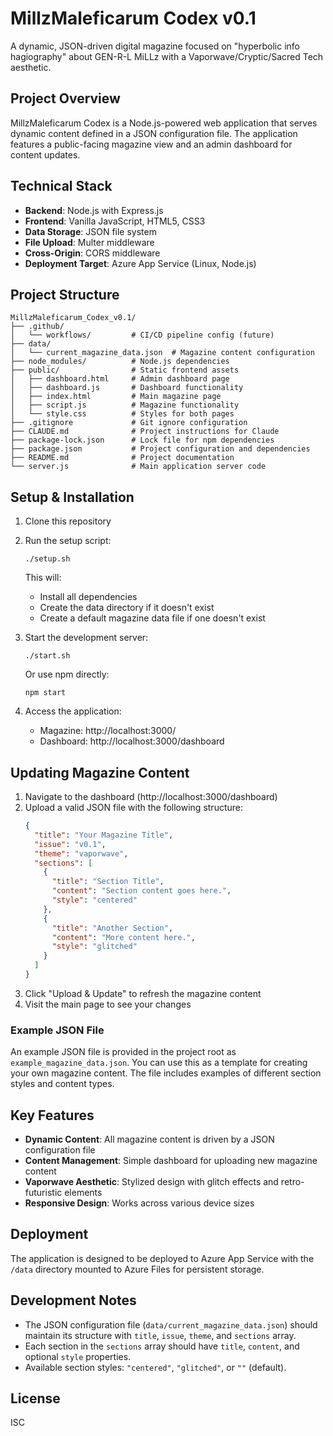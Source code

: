 # MillzMaleficarum Codex v0.1

A dynamic, JSON-driven digital magazine focused on "hyperbolic info hagiography" about GEN-R-L MiLLz with a Vaporwave/Cryptic/Sacred Tech aesthetic.

## Project Overview

MillzMaleficarum Codex is a Node.js-powered web application that serves dynamic content defined in a JSON configuration file. The application features a public-facing magazine view and an admin dashboard for content updates.

## Technical Stack

- **Backend**: Node.js with Express.js
- **Frontend**: Vanilla JavaScript, HTML5, CSS3
- **Data Storage**: JSON file system
- **File Upload**: Multer middleware
- **Cross-Origin**: CORS middleware
- **Deployment Target**: Azure App Service (Linux, Node.js)

## Project Structure

```
MillzMaleficarum_Codex_v0.1/
├── .github/
│   └── workflows/         # CI/CD pipeline config (future)
├── data/
│   └── current_magazine_data.json  # Magazine content configuration
├── node_modules/          # Node.js dependencies
├── public/                # Static frontend assets
│   ├── dashboard.html     # Admin dashboard page
│   ├── dashboard.js       # Dashboard functionality
│   ├── index.html         # Main magazine page
│   ├── script.js          # Magazine functionality
│   └── style.css          # Styles for both pages
├── .gitignore             # Git ignore configuration
├── CLAUDE.md              # Project instructions for Claude
├── package-lock.json      # Lock file for npm dependencies
├── package.json           # Project configuration and dependencies
├── README.md              # Project documentation
└── server.js              # Main application server code
```

## Setup & Installation

1. Clone this repository
2. Run the setup script:
   ```
   ./setup.sh
   ```
   This will:
   - Install all dependencies
   - Create the data directory if it doesn't exist
   - Create a default magazine data file if one doesn't exist
   
3. Start the development server:
   ```
   ./start.sh
   ```
   Or use npm directly:
   ```
   npm start
   ```
   
4. Access the application:
   - Magazine: http://localhost:3000/
   - Dashboard: http://localhost:3000/dashboard
   
## Updating Magazine Content

1. Navigate to the dashboard (http://localhost:3000/dashboard)
2. Upload a valid JSON file with the following structure:
   ```json
   {
     "title": "Your Magazine Title",
     "issue": "v0.1",
     "theme": "vaporwave",
     "sections": [
       {
         "title": "Section Title",
         "content": "Section content goes here.",
         "style": "centered"
       },
       {
         "title": "Another Section",
         "content": "More content here.",
         "style": "glitched"
       }
     ]
   }
   ```
3. Click "Upload & Update" to refresh the magazine content
4. Visit the main page to see your changes

### Example JSON File

An example JSON file is provided in the project root as `example_magazine_data.json`. You can use this as a template for creating your own magazine content. The file includes examples of different section styles and content types.

## Key Features

- **Dynamic Content**: All magazine content is driven by a JSON configuration file
- **Content Management**: Simple dashboard for uploading new magazine content
- **Vaporwave Aesthetic**: Stylized design with glitch effects and retro-futuristic elements
- **Responsive Design**: Works across various device sizes

## Deployment

The application is designed to be deployed to Azure App Service with the `/data` directory mounted to Azure Files for persistent storage.

## Development Notes

- The JSON configuration file (`data/current_magazine_data.json`) should maintain its structure with `title`, `issue`, `theme`, and `sections` array.
- Each section in the `sections` array should have `title`, `content`, and optional `style` properties.
- Available section styles: `"centered"`, `"glitched"`, or `""` (default).

## License

ISC
